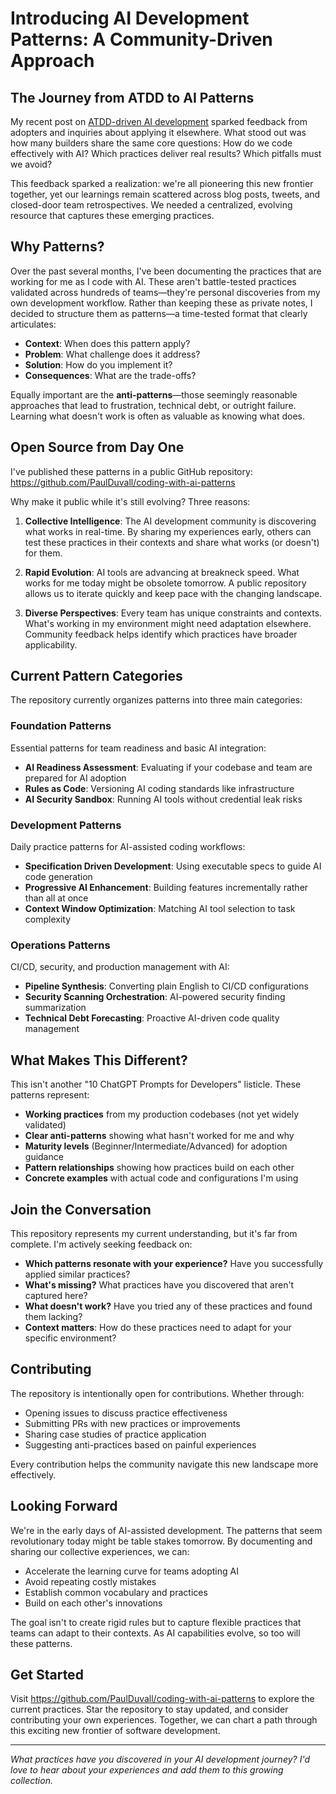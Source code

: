 # Introducing AI Development Patterns: A Community-Driven Approach

## The Journey from ATDD to AI Patterns

My recent post on [ATDD-driven AI development](https://www.paulmduvall.com/atdd-driven-ai-development-how-prompting-and-tests-steer-the-code/) sparked feedback from adopters and inquiries about applying it elsewhere. What stood out was how many builders share the same core questions: How do we code effectively with AI? Which practices deliver real results? Which pitfalls must we avoid?

This feedback sparked a realization: we're all pioneering this new frontier together, yet our learnings remain scattered across blog posts, tweets, and closed-door team retrospectives. We needed a centralized, evolving resource that captures these emerging practices.

## Why Patterns?

Over the past several months, I've been documenting the practices that are working for me as I code with AI. These aren't battle-tested practices validated across hundreds of teams—they're personal discoveries from my own development workflow. Rather than keeping these as private notes, I decided to structure them as patterns—a time-tested format that clearly articulates:

- **Context**: When does this pattern apply?
- **Problem**: What challenge does it address?
- **Solution**: How do you implement it?
- **Consequences**: What are the trade-offs?

Equally important are the **anti-patterns**—those seemingly reasonable approaches that lead to frustration, technical debt, or outright failure. Learning what doesn't work is often as valuable as knowing what does.

## Open Source from Day One

I've published these patterns in a public GitHub repository: https://github.com/PaulDuvall/coding-with-ai-patterns

Why make it public while it's still evolving? Three reasons:

1. **Collective Intelligence**: The AI development community is discovering what works in real-time. By sharing my experiences early, others can test these practices in their contexts and share what works (or doesn't) for them.

2. **Rapid Evolution**: AI tools are advancing at breakneck speed. What works for me today might be obsolete tomorrow. A public repository allows us to iterate quickly and keep pace with the changing landscape.

3. **Diverse Perspectives**: Every team has unique constraints and contexts. What's working in my environment might need adaptation elsewhere. Community feedback helps identify which practices have broader applicability.

## Current Pattern Categories

The repository currently organizes patterns into three main categories:

### Foundation Patterns
Essential patterns for team readiness and basic AI integration:
- **AI Readiness Assessment**: Evaluating if your codebase and team are prepared for AI adoption
- **Rules as Code**: Versioning AI coding standards like infrastructure
- **AI Security Sandbox**: Running AI tools without credential leak risks

### Development Patterns  
Daily practice patterns for AI-assisted coding workflows:
- **Specification Driven Development**: Using executable specs to guide AI code generation
- **Progressive AI Enhancement**: Building features incrementally rather than all at once
- **Context Window Optimization**: Matching AI tool selection to task complexity

### Operations Patterns
CI/CD, security, and production management with AI:
- **Pipeline Synthesis**: Converting plain English to CI/CD configurations
- **Security Scanning Orchestration**: AI-powered security finding summarization
- **Technical Debt Forecasting**: Proactive AI-driven code quality management

## What Makes This Different?

This isn't another "10 ChatGPT Prompts for Developers" listicle. These patterns represent:

- **Working practices** from my production codebases (not yet widely validated)
- **Clear anti-patterns** showing what hasn't worked for me and why
- **Maturity levels** (Beginner/Intermediate/Advanced) for adoption guidance
- **Pattern relationships** showing how practices build on each other
- **Concrete examples** with actual code and configurations I'm using

## Join the Conversation

This repository represents my current understanding, but it's far from complete. I'm actively seeking feedback on:

- **Which patterns resonate with your experience?** Have you successfully applied similar practices?
- **What's missing?** What practices have you discovered that aren't captured here?
- **What doesn't work?** Have you tried any of these practices and found them lacking?
- **Context matters**: How do these practices need to adapt for your specific environment?

## Contributing

The repository is intentionally open for contributions. Whether through:
- Opening issues to discuss practice effectiveness
- Submitting PRs with new practices or improvements
- Sharing case studies of practice application
- Suggesting anti-practices based on painful experiences

Every contribution helps the community navigate this new landscape more effectively.

## Looking Forward

We're in the early days of AI-assisted development. The patterns that seem revolutionary today might be table stakes tomorrow. By documenting and sharing our collective experiences, we can:

- Accelerate the learning curve for teams adopting AI
- Avoid repeating costly mistakes
- Establish common vocabulary and practices
- Build on each other's innovations

The goal isn't to create rigid rules but to capture flexible practices that teams can adapt to their contexts. As AI capabilities evolve, so too will these patterns.

## Get Started

Visit https://github.com/PaulDuvall/coding-with-ai-patterns to explore the current practices. Star the repository to stay updated, and consider contributing your own experiences. Together, we can chart a path through this exciting new frontier of software development.

---

*What practices have you discovered in your AI development journey? I'd love to hear about your experiences and add them to this growing collection.*